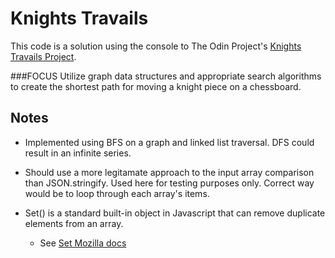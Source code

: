 # Knights Travails

This code is a solution using the console to The Odin Project's <a href="https://www.theodinproject.com/lessons/javascript-knights-travails">Knights Travails Project</a>.

###FOCUS
Utilize graph data structures and appropriate search algorithms to create the shortest path for moving a knight piece on a chessboard.

## Notes

- Implemented using BFS on a graph and linked list traversal. DFS could result in an infinite series.

- Should use a more legitamate approach to the input array comparison than JSON.stringify. Used here for testing purposes only. Correct way would be to loop through each array's items.

- Set() is a standard built-in object in Javascript that can remove duplicate elements from an array.
  - See <a href="https://developer.mozilla.org/en-US/docs/Web/JavaScript/Reference/Global_Objects/Set#remove_duplicate_elements_from_the_array"> Set Mozilla docs</a>

